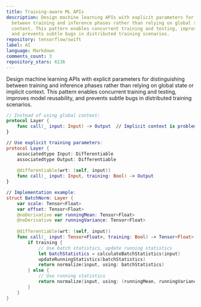 ```yaml
---
title: Training-aware ML APIs
description: Design machine learning APIs with explicit parameters for distinguishing
  between training and inference phases rather than relying on global state or implicit
  context. This pattern enables concurrent training and testing, improves model reusability,
  and prevents subtle bugs in distributed training scenarios.
repository: tensorflow/swift
label: AI
language: Markdown
comments_count: 3
repository_stars: 6136
---
```


Design machine learning APIs with explicit parameters for distinguishing between training and inference phases rather than relying on global state or implicit context. This pattern enables concurrent training and testing, improves model reusability, and prevents subtle bugs in distributed training scenarios.

```swift
// Instead of using global context:
protocol Layer {
    func call(_ input: Input) -> Output  // Implicit context is problematic
}

// Use explicit training parameters:
protocol Layer {
    associatedtype Input: Differentiable
    associatedtype Output: Differentiable
    
    @differentiable(wrt: (self, input))
    func call(_ input: Input, training: Bool) -> Output
}

// Implementation example:
struct BatchNorm: Layer {
    var scale: Tensor<Float>
    var offset: Tensor<Float>
    @noDerivative var runningMean: Tensor<Float>
    @noDerivative var runningVariance: Tensor<Float>
    
    @differentiable(wrt: (self, input))
    func call(_ input: Tensor<Float>, training: Bool) -> Tensor<Float> {
        if training {
            // Use batch statistics, update running statistics
            let batchStatistics = calculateBatchStatistics(input)
            updateRunningStatistics(batchStatistics)
            return normalize(input, using: batchStatistics)
        } else {
            // Use running statistics
            return normalize(input, using: (runningMean, runningVariance))
        }
    }
}
```

